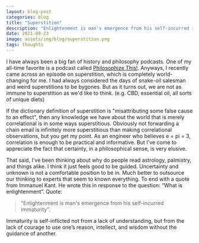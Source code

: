 ```yaml
---
layout: blog-post
categories: blog
title: "Superstition"
description: "Enlightenment is man's emergence from his self-incurred immaturity"
date: 2021-09-23
image: assets/img/blog/superstition.png
tags: thoughts
---
```


I have always been a big fan of history and philosophy podcasts. One of my all-time favorite is a podcast called [Philosophize This!](https://www.philosophizethis.org/). Anyways, I recently came across an episode on superstition, which is completely world-changing for me. I had always considered the days of snake-oil salesman and weird superstitions to be bygones. But as it turns out, we are not as immune to superstition as we'd like to think. (e.g. CBD, essential oil, all sorts of unique diets)

If the dictionary definition of superstition is "misattributing some false cause to an effect", then any knowledge we have about the world that is merely correlational is in some ways superstitious. Obviously not forwarding a chain email is infinitely more superstitious than making correlational observations, but you get my point. As an engineer who believes e = pi = 3, correlation is enough to be practical and informative. But I've come to appreciate the fact that certainty, in a philosophical sense, is very elusive.

That said, I've been thinking about why do people read astrology, palmistry, and things alike. I think it just feels good to be guided. Uncertainty and unknown is not a comfortable position to be in. Much better to outsource our thinking to experts that seem to known everything. To end with a quote from Immanuel Kant. He wrote this in response to the question: “What is enlightenment”. Quote: 

> “Enlightenment is man's emergence from his self-incurred immaturity”. 

Immaturity is self-inflicted not from a lack of understanding, but from the lack of courage to use one’s reason, intellect, and wisdom without the guidance of another.







